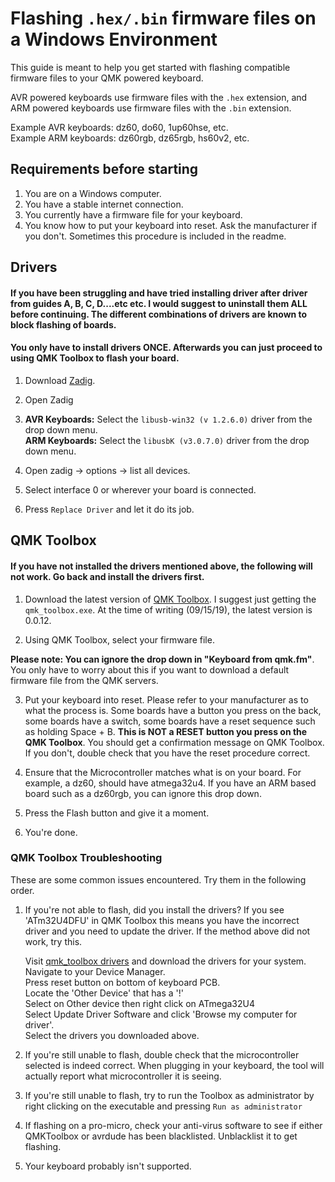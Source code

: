 # Flashing `.hex/.bin` firmware files on a Windows Environment

This guide is meant to help you get started with flashing compatible
firmware files to your QMK powered keyboard. 

AVR powered keyboards use firmware files with the `.hex` extension, and ARM powered keyboards use firmware files with the `.bin` extension. 

Example AVR keyboards: dz60, do60, 1up60hse, etc.  
Example ARM keyboards: dz60rgb, dz65rgb, hs60v2, etc.  

## Requirements before starting
1. You are on a Windows computer.
2. You have a stable internet connection.
3. You currently have a firmware file for your keyboard.
4. You know how to put your keyboard into reset. Ask the manufacturer if you don't. Sometimes this procedure is included in the readme. 

## Drivers

#### If you have been struggling and have tried installing driver after driver from guides A, B, C, D....etc etc. I would suggest to uninstall them ALL before continuing. The different combinations of drivers are known to block flashing of boards. 

#### You only have to install drivers ONCE. Afterwards you can just proceed to using QMK Toolbox to flash your board. 

1. Download [Zadig](https://zadig.akeo.ie/).

2. Open Zadig

3. **AVR Keyboards:** Select the `libusb-win32 (v 1.2.6.0)` driver from the drop down menu.  
   **ARM Keyboards:** Select the `libusbK (v3.0.7.0)` driver from the drop down menu. 
   
4. Open zadig -> options -> list all devices.  

5. Select interface 0 or wherever your board is connected.    

4. Press `Replace Driver` and let it do its job. 

## QMK Toolbox

#### If you have not installed the drivers mentioned above, the following will not work. Go back and install the drivers first. 

1. Download the latest version of [QMK Toolbox](https://github.com/qmk/qmk_toolbox/releases). I suggest just getting the `qmk_toolbox.exe`. At the time of writing (09/15/19), the latest version is 0.0.12. 

2. Using QMK Toolbox, select your firmware file.

**Please note: You can ignore the drop down in "Keyboard from qmk.fm"**. You only have to worry about this if you want to download a default firmware file from the QMK servers. 

3. Put your keyboard into reset. Please refer to your manufacturer as to what the process is. Some boards have a button you press on the back, some boards have a switch, some boards have a reset sequence such as holding Space + B. **This is NOT a RESET button you press on the QMK Toolbox**. You should get a confirmation message on QMK Toolbox. If you don't, double check that you have the reset procedure correct. 

4. Ensure that the Microcontroller matches what is on your board. For example, a dz60, should have atmega32u4. If you have an ARM based board such as a dz60rgb, you can ignore this drop down. 

5. Press the Flash button and give it a moment.

6. You're done. 

### QMK Toolbox Troubleshooting

These are some common issues encountered. Try them in the following order. 

1. If you're not able to flash, did you install the drivers? If you see 'ATm32U4DFU' in QMK Toolbox this means you have the incorrect driver and you need to update the driver. If the method above did not work, try this.

    Visit [qmk_toolbox drivers](https://github.com/qmk/qmk_toolbox/tree/master/windows/QMK%20Toolbox) and download the drivers for your system.  
    Navigate to your Device Manager.  
    Press reset button on bottom of keyboard PCB.  
    Locate the 'Other Device' that has a '!'  
    Select on Other device then right click on ATmega32U4  
    Select Update Driver Software and click 'Browse my computer for driver'.  
    Select the drivers you downloaded above. 

2. If you're still unable to flash, double check that the microcontroller selected is indeed correct. When plugging in your keyboard, the tool will actually report what microcontroller it is seeing.

3. If you're still unable to flash, try to run the Toolbox as administrator by right clicking on the executable and pressing `Run as administrator`

4. If flashing on a pro-micro, check your anti-virus software to see if either QMKToolbox or avrdude has been blacklisted. Unblacklist it to get flashing. 

5. Your keyboard probably isn't supported. 
